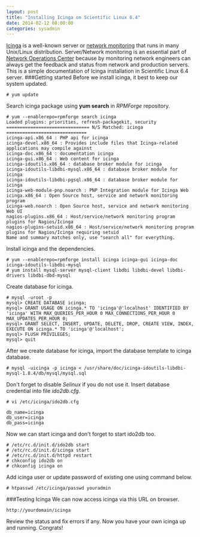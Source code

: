 ```yaml
---
layout: post
title: "Installing Icinga on Scientific Linux 6.4"
date: 2014-02-12 08:00:00
categories: sysadmin
---
```


[Icinga](https://www.icinga.org/) is a well-known server or [network monitoring](http://en.wikipedia.org/wiki/Network_monitoring) that runs in many Unix/Linux distribution. Server/Network monitoring is an essential part of [Network Operations Center](http://en.wikipedia.org/wiki/Network_operations_center) because by monitoring network engineers can always get the feedback and status from network and production servers. This is a simple documentation of Icinga installation in Scientific Linux 6.4 server.
###Getting started
Before we install icinga, it best to keep our system updated.

	# yum update
    
Search icinga package using **yum search** in *RPMForge* repository.

	# yum --enablerepo=rpmforge search icinga
    Loaded plugins: priorities, refresh-packagekit, security
	=============================== N/S Matched: icinga ==============================
	icinga-api.x86_64 : PHP api for icinga
	icinga-devel.x86_64 : Provides include files that Icinga-related applications may compile against
	icinga-doc.x86_64 : documentation icinga
	icinga-gui.x86_64 : Web content for icinga
	icinga-idoutils.x86_64 : database broker module for icinga
	icinga-idoutils-libdbi-mysql.x86_64 : database broker module for icinga
	icinga-idoutils-libdbi-pgsql.x86_64 : database broker module for icinga
	icinga-web-module-pnp.noarch : PNP Integration module for Icinga Web
	icinga.x86_64 : Open Source host, service and network monitoring program
	icinga-web.noarch : Open Source host, service and network monitoring Web UI
	nagios-plugins.x86_64 : Host/service/network monitoring program plugins for Nagios/Icinga
	nagios-plugins-setuid.x86_64 : Host/service/network monitoring program plugins for Nagios/Icinga requiring setuid
	Name and summary matches only, use "search all" for everything.

Install icinga and the dependencies.

	# yum --enablerepo=rpmforge install icinga icinga-gui icinga-doc icinga-idoutils-libdbi-mysql
    # yum install mysql-server mysql-client libdbi libdbi-devel libdbi-drivers libdbi-dbd-mysql
    
Create database for icinga.

	# mysql -uroot -p
    mysql> CREATE DATABASE icinga;
	mysql> GRANT USAGE ON icinga.* TO 'icinga'@'localhost' IDENTIFIED BY 'icinga' WITH MAX_QUERIES_PER_HOUR 0 MAX_CONNECTIONS_PER_HOUR 0 MAX_UPDATES_PER_HOUR 0;
	mysql> GRANT SELECT, INSERT, UPDATE, DELETE, DROP, CREATE VIEW, INDEX, EXECUTE ON icinga.* TO 'icinga'@'localhost';
	mysql> FLUSH PRIVILEGES;
	mysql> quit
    
After we create database for icinga, import the database template to icinga database.

	# mysql -uicinga -p icinga < /usr/share/doc/icinga-idoutils-libdbi-mysql-1.8.4/db/mysql/mysql.sql
    
Don't forget to disable *Selinux* if you do not use it. Insert database credential into file *ido2db.cfg*.

	# vi /etc/icinga/ido2db.cfg
    
    db_name=icinga
    db_user=icinga
    db_pass=icinga
    
Now we can start icinga and don't forget to start ido2db too.

	# /etc/rc.d/init.d/ido2db start
    # /etc/rc.d/init.d/icinga start
    # /etc/rc.d/init.d/httpd restart
    # chkconfig ido2db on
    # chkconfig icinga on
    
Add icinga user or update password of existing one using command below.

	# htpasswd /etc/icinga/passwd youradmin
    
###Testing Icinga
We can now access icinga via this URL on browser.

	http://yourdomain/icinga

Review the status and fix errors if any. Now you have your own icinga up and running. Congrats!
